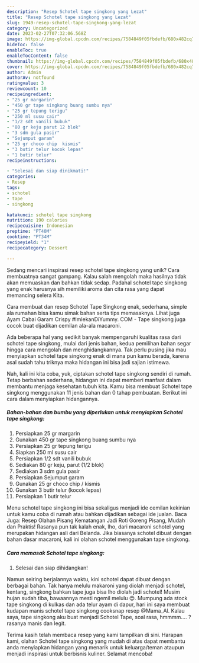 ```yaml
---
description: "Resep Schotel tape singkong yang Lezat"
title: "Resep Schotel tape singkong yang Lezat"
slug: 1949-resep-schotel-tape-singkong-yang-lezat
category: Uncategorized
date: 2023-02-27T07:32:06.568Z
image: https://img-global.cpcdn.com/recipes/7584849f05fbdefb/680x482cq70/schotel-tape-singkong-foto-resep-utama.jpg
hideToc: false
enableToc: true
enableTocContent: false
thumbnail: https://img-global.cpcdn.com/recipes/7584849f05fbdefb/680x482cq70/schotel-tape-singkong-foto-resep-utama.jpg
cover: https://img-global.cpcdn.com/recipes/7584849f05fbdefb/680x482cq70/schotel-tape-singkong-foto-resep-utama.jpg
author: Admin
authorAv: notfound
ratingvalue: 3
reviewcount: 10
recipeingredient:
- "25 gr margarin"
- "450 gr tape singkong buang sumbu nya"
- "25 gr tepung terigu"
- "250 ml susu cair"
- "1/2 sdt vanili bubuk"
- "80 gr keju parut 12 blok"
- "3 sdm gula pasir"
- "Sejumput garam"
- "25 gr choco chip  kismis"
- "3 butir telur kocok lepas"
- "1 butir telur"
recipeinstructions:

- "Selesai dan siap dinikmati!"
categories:
- Resep
tags:
- schotel
- tape
- singkong

katakunci: schotel tape singkong 
nutrition: 190 calories
recipecuisine: Indonesian
preptime: "PT40M"
cooktime: "PT34M"
recipeyield: "1"
recipecategory: Dessert

---
```





Sedang mencari inspirasi resep schotel tape singkong yang unik? Cara membuatnya sangat gampang. Kalau salah mengolah maka hasilnya tidak akan memuaskan dan bahkan tidak sedap. Padahal schotel tape singkong yang enak harusnya sih memiliki aroma dan cita rasa yang dapat memancing selera Kita.





Cara membuat dan resep Schotel Tape Singkong enak, sederhana, simple ala rumahan bisa kamu simak bahan serta tips memasaknya. Lihat juga Ayam Cabai Garam Crispy #ImlekanDiYummy. COM - Tape singkong juga cocok buat dijadikan cemilan ala-ala macaroni.

Ada beberapa hal yang sedikit banyak mempengaruhi kualitas rasa dari schotel tape singkong, mulai dari jenis bahan, kedua pemilihan bahan segar hingga cara mengolah dan menghidangkannya. Tak perlu pusing jika mau menyiapkan schotel tape singkong enak di mana pun kamu berada, karena asal sudah tahu triknya maka hidangan ini bisa jadi sajian istimewa.






Nah, kali ini kita coba, yuk, ciptakan schotel tape singkong sendiri di rumah. Tetap berbahan sederhana, hidangan ini dapat memberi manfaat dalam membantu menjaga kesehatan tubuh kita. Kamu bisa membuat Schotel tape singkong menggunakan 11 jenis bahan dan 0 tahap pembuatan. Berikut ini cara dalam menyiapkan hidangannya.

<!--inarticleads1-->

##### Bahan-bahan dan bumbu yang diperlukan untuk menyiapkan Schotel tape singkong:

1. Persiapkan 25 gr margarin
1. Gunakan 450 gr tape singkong buang sumbu nya
1. Persiapkan 25 gr tepung terigu
1. Siapkan 250 ml susu cair
1. Persiapkan 1/2 sdt vanili bubuk
1. Sediakan 80 gr keju, parut (1/2 blok)
1. Sediakan 3 sdm gula pasir
1. Persiapkan Sejumput garam
1. Gunakan 25 gr choco chip / kismis
1. Gunakan 3 butir telur (kocok lepas)
1. Persiapkan 1 butir telur


Menu schotel tape singkong ini bisa sekaligus menjadi ide cemilan kekinian untuk kamu coba di rumah atau bahkan dijadikan sebagai ide jualan. Baca Juga: Resep Olahan Pisang Kematangan Jadi Roti Goreng Pisang, Mudah dan Praktis! Rasanya pun tak kalah enak, lho, dari macaroni schotel yang merupakan hidangan asli dari Belanda. Jika biasanya schotel dibuat dengan bahan dasar macaroni, kali ini olahan schotel menggunakan tape singkong. 

<!--inarticleads2-->

##### Cara memasak Schotel tape singkong:


1. Selesai dan siap dihidangkan!

Namun seiring berjalannya waktu, kini schotel dapat dibuat dengan berbagai bahan. Tak hanya melulu makaroni yang diolah menjadi schotel, kentang, singkong bahkan tape juga bisa lho diolah jadi schotel! Musim hujan sudah tiba, bawaannya mesti ngemil melulu 😊. Mumpung ada stock tape singkong di kulkas dan ada telur ayam di dapur, hari ini saya membuat kudapan manis schotel tape singkong cooksnap resep @Mama_Al. Kalau saya, tape singkong aku buat menjadi Schotel Tape, soal rasa, hmmmm…. ? rasanya manis dan legit. 

Terima kasih telah membaca resep yang kami tampilkan di sini. Harapan kami, olahan Schotel tape singkong yang mudah di atas dapat membantu anda menyiapkan hidangan yang menarik untuk keluarga/teman ataupun menjadi inspirasi untuk berbisnis kuliner. Selamat mencoba!
